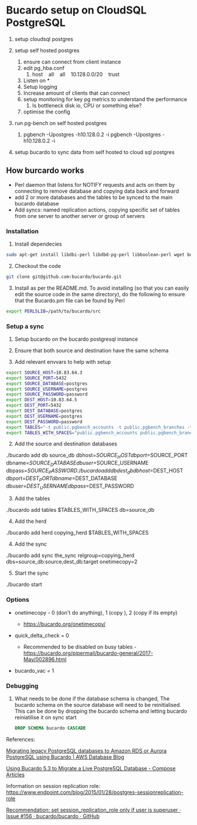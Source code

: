 # Bucardo setup on CloudSQL PostgreSQL

1. setup cloudsql postgres
2. setup self hosted postgres
   1. ensure can connect from client instance 
   2. edit pg_hba.conf
      1. host    all    all    10.128.0.0/20    trust
   3. Listen on *
   4. Setup logging
   5. Increase amount of clients that can connect
   6. setup monitoring for key pg metrics to understand the performance
      1. Is bottleneck disk io, CPU or something else?
   7. optimise the config

3. run pg-bench on self hosted postgres
   1. pgbench -Upostgres -h10.128.0.2 -i
   pgbench -Upostgres -h10.128.0.2 -i

4. setup bucardo to sync data from self hosted to cloud sql postgres

## How burcardo works

- Perl daemon that listens for NOTIFY requests and acts on them by connecting to remove database and copying data back and forward
- add 2 or more databases and the tables to be synced to the main bucardo database 
- Add syncs: named replication actions, copying specific set of tables from one server to another server or group of servers



### Installation

1. Install dependecies

```bash
sudo apt-get install libdbi-perl libdbd-pg-perl libboolean-perl wget build-essential libreadline-dev libz-dev autoconf bison libtool  libproj-dev libgdal-dev libxml2-dev libxml2-utils xsltproc docbook-xsl docbook-mathml libossp-uuid-dev libperl-dev libdbix-safe-perl libencode-locale-perl libcgi-pm-perl
```

2. Checkout the code
```bash
git clone git@github.com:bucardo/bucardo.git
```
3. Install as per the README.md. To avoid installing (so that you can easily edit the source code in the same directory), do the following to ensure that the Bucardo.pm file can be found by Perl
```bash
export PERL5LIB=/path/to/bucardo/src
```
### Setup a sync

1. Setup bucardo on the bucardo postgresql instance

2. Ensure that both source and destination have the same schema

3. Add relevant envvars to help with setup

```bash
export SOURCE_HOST=10.83.64.3
export SOURCE_PORT=5432
export SOURCE_DATABASE=postgres
export SOURCE_USERNAME=postgres
export SOURCE_PASSWORD=password
export DEST_HOST=10.83.64.5
export DEST_PORT=5432
export DEST_DATABASE=postgres
export DEST_USERNAME=postgres
export DEST_PASSWORD=password
export TABLES="-t public.pgbench_accounts -t public.pgbench_branches -t public.pgbench_tellers"
export TABLES_WITH_SPACES="public.pgbench_accounts public.pgbench_branches public.pgbench_tellers"
```

2. Add the source and destination databases

./bucardo add db source_db dbhost=$SOURCE_HOST dbport=$SOURCE_PORT dbname=$SOURCE_DATABASE dbuser=$SOURCE_USERNAME dbpass=$SOURCE_PASSWORD
./bucardo add db dest_db dbhost=$DEST_HOST dbport=$DEST_PORT dbname=$DEST_DATABASE dbuser=$DEST_USERNAME dbpass=$DEST_PASSWORD

3. Add the tables

./bucardo add tables $TABLES_WITH_SPACES db=source_db

4. Add the herd

./bucardo add herd copying_herd $TABLES_WITH_SPACES

4. Add the sync

./bucardo add sync the_sync relgroup=copying_herd dbs=source_db:source,dest_db:target onetimecopy=2

5. Start the sync

./bucardo start

### Options
- onetimecopy - 0 (don't do anything), 1 (copy ), 2 (copy if its empty)
  - https://bucardo.org/onetimecopy/

- quick_delta_check = 0
   - Recommended to be disabled on busy tables - https://bucardo.org/pipermail/bucardo-general/2017-May/002896.html

-  bucardo_vac = 1

### Debugging 

1. What needs to be done if the database schema is changed,
   The bucardo schema on the source database will need to be reinitialised. This can be done by dropping the bucardo schema and letting bucardo reiniatilise it on sync start
   ```sql
   DROP SCHEMA bucardo CASCADE
   ```


References:

[Migrating legacy PostgreSQL databases to Amazon RDS or Aurora PostgreSQL using Bucardo | AWS Database Blog](https://aws.amazon.com/blogs/database/migrating-legacy-postgresql-databases-to-amazon-rds-or-aurora-postgresql-using-bucardo/)

[Using Bucardo 5.3 to Migrate a Live PostgreSQL Database - Compose Articles](https://www.compose.com/articles/using-bucardo-5-3-to-migrate-a-live-postgresql-database/)

Information on session replication role:
https://www.endpoint.com/blog/2015/01/28/postgres-sessionreplication-role

[Recommendation: set session_replication_role only if user is superuser · Issue #156 · bucardo/bucardo · GitHub](https://github.com/bucardo/bucardo/issues/156)

